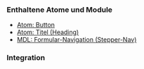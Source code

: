### Enthaltene Atome und Module
* [Atom: Button](../../atoms/button/button.html)
* [Atom: Titel (Heading)](../../atoms/headings/headings.html)
* [MDL: Formular-Navigation (Stepper-Nav)](../stepper_navigation/stepper_navigation.html)
 
### Integration
 

